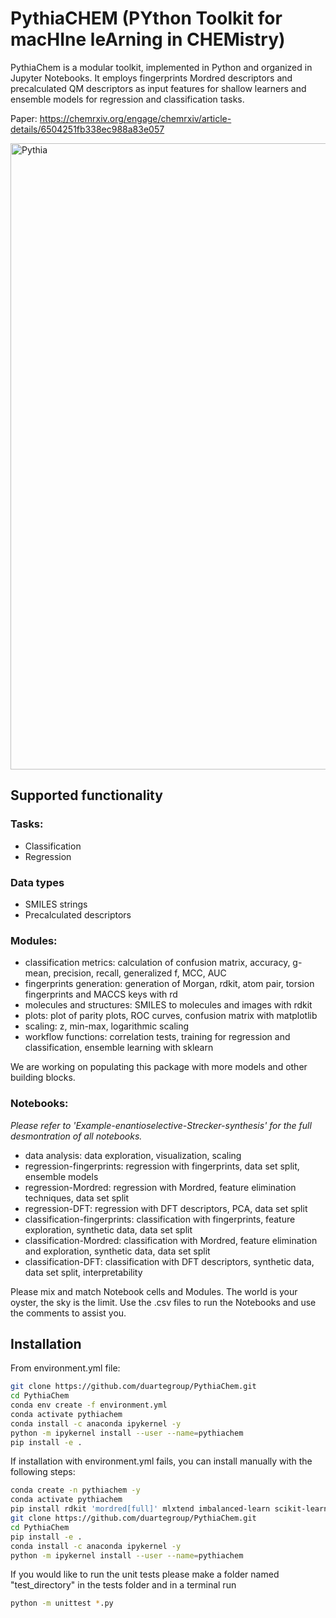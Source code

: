 # PythiaCHEM (PYthon Toolkit for macHIne leArning in CHEMistry)
PythiaChem is a modular toolkit, implemented in Python and organized in Jupyter Notebooks. It employs fingerprints Mordred descriptors and precalculated QM descriptors as input features for shallow learners and ensemble models for regression and classification tasks. 

Paper: https://chemrxiv.org/engage/chemrxiv/article-details/6504251fb338ec988a83e057

<img width="1002" alt="Pythia" src="https://github.com/duartegroup/PythiaChem/assets/46780283/be55d979-6bee-41c6-9923-c5223bd4233d">


## Supported functionality
### Tasks:
- Classification
- Regression

### Data types
- SMILES strings
- Precalculated descriptors

### Modules:
- classification metrics: calculation of confusion matrix, accuracy, g-mean, precision, recall, generalized f, MCC, AUC
- fingerprints generation: generation of Morgan, rdkit, atom pair, torsion fingerprints and MACCS keys with rd
- molecules and structures: SMILES to molecules and images with rdkit
- plots: plot of parity plots, ROC curves, confusion matrix with matplotlib
- scaling: z, min-max, logarithmic scaling
- workflow functions: correlation tests, training for regression and classification, ensemble learning with sklearn

We are working on populating this package with more models and other building blocks.

### Notebooks:
*Please refer to 'Example-enantioselective-Strecker-synthesis' for the full desmontration of all notebooks.*
- data analysis: data exploration, visualization, scaling
- regression-fingerprints: regression with fingerprints, data set split, ensemble models
- regression-Mordred: regression with Mordred, feature elimination techniques, data set split
- regression-DFT: regression with DFT descriptors, PCA, data set split
- classification-fingerprints: classification with fingerprints, feature exploration, synthetic data, data set split
- classification-Mordred: classification with Mordred, feature elimination and exploration, synthetic data, data set split
- classification-DFT: classification with DFT descriptors, synthetic data, data set split, interpretability

Please mix and match Notebook cells and Modules. The world is your oyster, the sky is the limit.
Use the .csv files to run the Notebooks and use the comments to assist you.

## Installation
From environment.yml file:
```Bash
git clone https://github.com/duartegroup/PythiaChem.git
cd PythiaChem
conda env create -f environment.yml
conda activate pythiachem
conda install -c anaconda ipykernel -y
python -m ipykernel install --user --name=pythiachem
pip install -e .
```

If installation with environment.yml fails, you can install manually with the following steps:
```Bash
conda create -n pythiachem -y
conda activate pythiachem
pip install rdkit 'mordred[full]' mlxtend imbalanced-learn scikit-learn scikit-plot seaborn notebook matplotlib matplotlib_venn
git clone https://github.com/duartegroup/PythiaChem.git
cd PythiaChem
pip install -e .
conda install -c anaconda ipykernel -y
python -m ipykernel install --user --name=pythiachem
```
If you would like to run the unit tests please make a folder named "test_directory" in the tests folder and in a terminal run
```Bash
python -m unittest *.py
```
